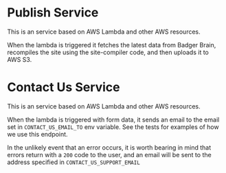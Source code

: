Publish Service
===============

This is an service based on AWS Lambda and other AWS resources.

When the lambda is triggered it fetches the latest data from Badger Brain,
recompiles the site using the site-compiler code, and then uploads it to AWS
S3.

Contact Us Service
===============

This is an service based on AWS Lambda and other AWS resources.

When the lambda is triggered with form data, it sends an email to the email set in `CONTACT_US_EMAIL_TO` env variable. See the tests for examples of how we use this endpoint.

In the unlikely event that an error occurs, it is worth bearing in mind that errors return with a `200` code to the user, and an email will be sent to the address specified in `CONTACT_US_SUPPORT_EMAIL`
